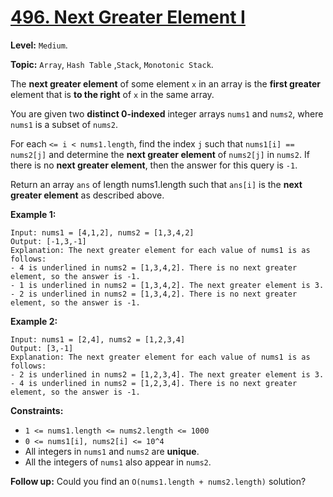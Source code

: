 # [496. Next Greater Element I](https://leetcode.com/problems/next-greater-element-i/)

**Level:** `Medium`.

**Topic:** `Array`, `Hash Table` ,`Stack`, `Monotonic Stack`.

The **next greater element** of some element `x` in an array is the **first greater** element that is **to the right** of `x` in the same array.

You are given two **distinct 0-indexed** integer arrays `nums1` and `nums2`, where `nums1` is a subset of `nums2`.

For each `<= i < nums1.length`, find the index `j` such that `nums1[i] == nums2[j]` and determine the **next greater element** of `nums2[j]` in `nums2`. If there is no **next greater element**, then the answer for this query is `-1`.

Return an array `ans` of length nums1.length such that `ans[i]` is the **next greater element** as described above.

**Example 1:**

```
Input: nums1 = [4,1,2], nums2 = [1,3,4,2]
Output: [-1,3,-1]
Explanation: The next greater element for each value of nums1 is as follows:
- 4 is underlined in nums2 = [1,3,4,2]. There is no next greater element, so the answer is -1.
- 1 is underlined in nums2 = [1,3,4,2]. The next greater element is 3.
- 2 is underlined in nums2 = [1,3,4,2]. There is no next greater element, so the answer is -1.
```

**Example 2:**

```
Input: nums1 = [2,4], nums2 = [1,2,3,4]
Output: [3,-1]
Explanation: The next greater element for each value of nums1 is as follows:
- 2 is underlined in nums2 = [1,2,3,4]. The next greater element is 3.
- 4 is underlined in nums2 = [1,2,3,4]. There is no next greater element, so the answer is -1.
```

**Constraints:**

-   `1 <= nums1.length <= nums2.length <= 1000`
-   `0 <= nums1[i], nums2[i] <= 10^4`
-   All integers in `nums1` and `nums2` are **unique**.
-   All the integers of `nums1` also appear in `nums2`.

**Follow up:** Could you find an `O(nums1.length + nums2.length)` solution?
